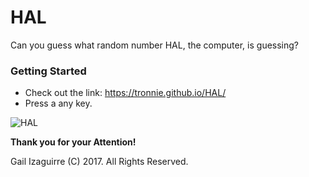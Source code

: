 # HAL
Can you guess what random number HAL, the computer, is guessing?

### Getting Started
* Check out the link: https://tronnie.github.io/HAL/
* Press a any key.

![HAL](./assets./images/HAL.png)

**Thank you for your Attention!**

Gail Izaguirre (C) 2017.  All Rights Reserved.
